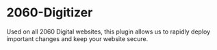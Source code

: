 # 2060-Digitizer
Used on all 2060 Digital websites, this plugin allows us to rapidly deploy important changes and keep your website secure.
